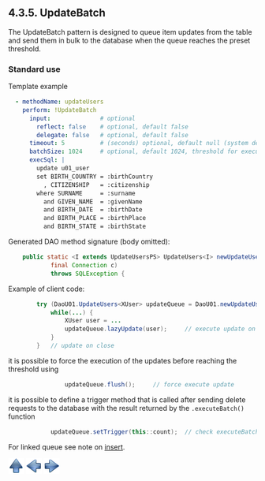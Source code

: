 ## 4.3.5. UpdateBatch

The UpdateBatch pattern is designed to queue item updates from the table and send them in bulk to the database when the queue reaches the preset threshold.

### Standard use

Template example

~~~yaml
  - methodName: updateUsers
    perform: !UpdateBatch
      input:              # optional
        reflect: false    # optional, default false
        delegate: false   # optional, default false
      timeout: 5          # (seconds) optional, default null (system default)
      batchSize: 1024     # optional, default 1024, threshold for execute
      execSql: |
        update u01_user
        set BIRTH_COUNTRY = :birthCountry
          , CITIZENSHIP   = :citizenship
        where SURNAME     = :surname
          and GIVEN_NAME  = :givenName
          and BIRTH_DATE  = :birthDate
          and BIRTH_PLACE = :birthPlace
          and BIRTH_STATE = :birthState
~~~

Generated DAO method signature (body omitted):

~~~java
    public static <I extends UpdateUsersPS> UpdateUsers<I> newUpdateUsers(
            final Connection c)
            throws SQLException {
~~~

Example of client code:

~~~java
        try (DaoU01.UpdateUsers<XUser> updateQueue = DaoU01.newUpdateUsers(c)) {
            while(...) {
                XUser user = ...
                updateQueue.lazyUpdate(user);     // execute update on threshold
            }
        }   // update on close
~~~

it is possible to force the execution of the updates before reaching the threshold using

~~~java
                updateQueue.flush();     // force execute update
~~~

it is possible to define a trigger method that is called after sending delete requests to the database with the result returned by the `.executeBatch()` function

~~~java
            updateQueue.setTrigger(this::count);  // check executeBatch() result
~~~

For linked queue see note on [insert](insertBatch.md#cascade).

[![Up](go-up.png)](ConfigYaml.md) [![Next](go-previous.png)](insertBatch.md) [![Next](go-next.png)](deleteBatch.md)